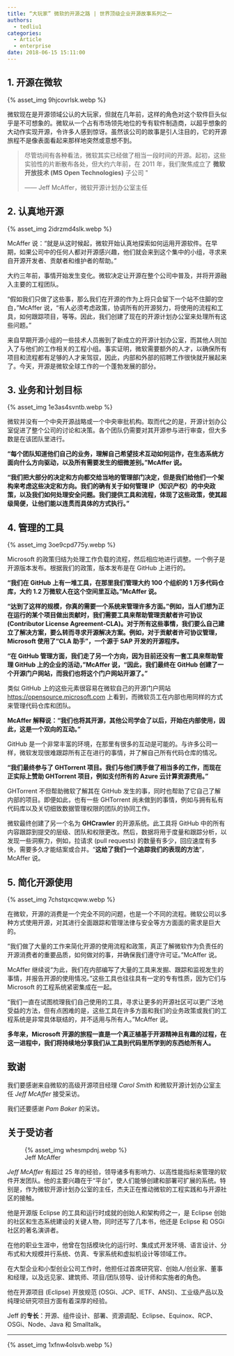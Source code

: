 ```yaml
---
title: “大玩家” 微软的开源之路 | 世界顶级企业开源故事系列之一
authors:
  - tedliu1
categories:
  - Article
  - enterprise
date: 2018-06-15 15:11:00
---
```


## 1. 开源在微软

{% asset_img 9hjcovrlsk.webp  %}

微软现在是开源领域公认的大玩家，但就在几年前，这样的角色对这个软件巨头似乎是不可想象的。微软从一个占有市场领先地位的专有软件制造商，以超乎想象的大动作实现开源，令许多人感到惊讶。虽然该公司的故事是引人注目的，它的开源旅程不是像表面看起来那样地突然或意想不到。

> 尽管坊间有各种看法，微软其实已经做了相当一段时间的开源。起初，这些实验性的片断散布各处，但大约六年前，在 2011 年，我们聚焦成立了 **微软开放技术 (MS Open Technologies)** 子公司 "
>
> —— Jeff McAffer，微软开源计划办公室主任

<!-- more -->

## 2. 认真地开源

{% asset_img 2idrzmd4slk.webp  %}

McAffer 说：“就是从这时候起，微软开始认真地探索如何运用开源软件。在早期，如果公司中的任何人都对开源感兴趣，他们就会来到这个集中的小组，寻求来自开源开发者、贡献者和维护者的帮助。”

大约三年前，事情开始发生变化。微软决定让开源在整个公司中普及，并将开源融入主要的工程团队。

“假如我们只做了这些事，那么我们在开源的作为上将只会留下一个站不住脚的空白，”McAffer 说，“有人必须考虑政策，协调所有的开源努力，将使用的流程和工具，如何跟踪项目，等等。因此，我们创建了现在的开源计划办公室来处理所有这些问题。”

来自早期开源小组的一些技术人员搬到了新成立的开源计划办公室，而其他人则加入了与他们的工作相关的工程小组。事实证明，微软需要额外的人才，以确保所有项目和流程都有足够的人才来驾驭，因此，内部和外部的招聘工作很快就开展起来了。今天，开源是微软全球工作的一个蓬勃发展的部分。

## 3. 业务和计划目标

{% asset_img 1e3as4svntb.webp  %}

微软并没有一个中央开源战略或一个中央审批机构。取而代之的是，开源计划办公室促进了整个公司的讨论和决策。各个团队仍需要对其开源参与进行审查，但大多数是在该团队里进行。

**“每个团队知道他们自己的业务，理解自己希望技术互动如何运作，在生态系统方面向什么方向驱动，以及所有需要发生的细微差别。”McAffer 说。**

**“我们把大部分的决定和方向都交给当地的管理部门决定，但是我们给他们一个架构来考虑这些决定和方向。我们的确有关于如何管理 IP（知识产权）的中央政策，以及我们如何处理安全问题。我们提供工具和流程，体现了这些政策，使其超级简便，让他们能以连贯而具体的方式执行。”**

## 4. 管理的工具

{% asset_img 3oe9cpd775y.webp  %}

Microsoft 的政策归结为处理工作负载的流程，然后相应地进行调整。一个例子是开源版本发布。根据我们的政策，版本发布是在 GitHub 上进行的。

**“我们在 GitHub 上有一堆工具，在那里我们管理大约 100 个组织的 1 万多代码仓库，大约 1.2 万微软人在这个空间里互动。”McAffer 说。**

**“达到了这样的规模，你真的需要一个系统来管理许多方面。”例如，当人们想为正在运行的某个项目做出贡献时，我们需要工具来帮助管理贡献者许可协议 (Contributor License Agreement-CLA)。对于所有这些事情，我们要么自己建立了解决方案，要么转而寻求开源解决方案。例如，对于贡献者许可协议管理，Microsoft 使用了“CLA 助手”，一个源于 SAP 开发的开源程序。**

**“在 GitHub 管理方面，我们走了另一个方向，因为目前还没有一套工具来帮助管理 GitHub 上的企业的活动，”McAffer 说，“因此，我们最终在 GitHub 创建了一个开源门户网站，而我们也将这个门户网站开源了。”**

类似 GitHub 上的这些元素很容易在微软自己的开源门户网站 https://opensource.microsoft.com 上看到，而微软员工在内部也用同样的方式来管理代码仓库和团队。

**McAffer 解释说：“我们也将其开源，其他公司学会了以后，开始在内部使用，因此，这是一个双向的互动。”**

GitHub 是一个非常丰富的环境，在那里有很多的互动是可能的。与许多公司一样，微软发现很难跟踪所有正在进行的事情，并了解自己所有代码仓库的情况。

**“我们最终参与了 GHTorrent 项目。我们与他们携手做了相当多的工作，而现在正实际上赞助 GHTorrent 项目，例如支付所有的 Azure 云计算资源费用。”**

GHTorrent 不但帮助微软了解其在 GitHub 发生的事，同时也帮助了它自己了解内部的项目。即便如此，也有一些 GHTorrent 尚未做到的事情，例如与拥有私有代码库以及关切细致数据管理权限的团队的协同工作。

微软最终创建了另一个名为 **GHCrawler** 的开源系统。此工具将 GitHub 中的所有内容跟踪到提交的层级、团队和权限更改。然后，数据将用于度量和跟踪分析，以发现一些洞察力，例如，拉请求 (pull requests) 的数量有多少，回应速度有多快，需要多久才能结案或合并。“**这给了我们一个追踪我们的表现的方法**”，McAffer 说。

## 5. 简化开源使用

{% asset_img 7chstqxcqww.webp  %}

在微软，开源的消费是一个完全不同的问题，也是一个不同的流程。微软公司以多种方式使用开源，对其进行全面跟踪和管理法律与安全等方方面面的需求是巨大的。

“我们做了大量的工作来简化开源的使用流程和政策，真正了解微软作为负责任的开源消费者的重要品质，如何做对的事，并确保我们遵守许可证。”McAffer 说。

McAffer 继续说“为此，我们在内部编写了大量的工具来发掘、跟踪和监视发生的事情，并报告开源的使用情况。”这些工具也往往具有一定的专有性质，因为它们与 Microsoft 的工程系统紧密集成在一起。

“我们一直在试图梳理我们自己使用的工具，寻求让更多的开源社区可以更广泛地受益的方法，但有点困难的是，这些工具在许多方面和我们的业务政策或我们的工程系统是非常具体联结的，并不适用与所有人。”McAffer 说。

**多年来，Microsoft 开源的旅程一直是一个真正植基于开源精神且有趣的过程，在这一进程中，我们将持续地分享我们从工具到代码里所学到的东西给所有人。**

## 致谢

我们要感谢来自微软的高级开源项目经理 *Carol Smith* 和微软开源计划办公室主任 _Jeff McAffer_ 接受采访。

我们还要感谢 *Pam Baker* 的采访。

## 关于受访者

<figure>
{% asset_img whesmpdnj.webp  %}
  <figcaption>Jeff McAffer</figcaption>
</figure>

*Jeff McAffer* 有超过 25 年的经验，领导诸多有影响力、以高性能指标来管理的软件开发团队。他的主要兴趣在于“平台”，使人们能够创建和部署可扩展的系统。特别是，作为微软开源计划办公室的主任，杰夫正在推动微软的工程实践和与开源社区的接触。

他是开源版 Eclipse 的工具和运行时成就的创始人和架构师之一，是 Eclipse 创始的社区和生态系统建设的关键人物，同时还写了几本书，他还是 Eclipse 和 OSGi 社区的著名演讲者。

在他的职业生涯中，他曾在包括模块化的运行时、集成式开发环境、语言设计、分布式和大规模并行系统、仿真、专家系统和虚拟机设计等领域工作。

在大型企业和小型创业公司工作时，他担任过首席研究官、创始人/创业家、董事和经理，以及远见家、建筑师、项目/团队领导、设计师和实施者的角色。

他在开源项目 (Eclipse) 开放规范 (OSGi、JCP、IETF、ANSI)、工业级产品以及纯理论研究项目方面有着深厚的经验。

Jeff 的**专长**：开源、组件设计、部署、资源调配、Eclipse、Equinox、RCP、OSGi、Node、Java 和 Smalltalk。

---

{% asset_img 1xfnw4olsvb.webp  %}
